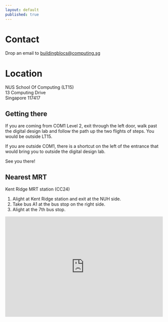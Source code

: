 ```yaml
---
layout: default
published: true
---
```


# Contact

Drop an email to [buildingblocs@computing.sg](mailto:buildingblocs@computing.sg)

# Location

NUS School Of Computing (LT15)<br>
13 Computing Drive<br>
Singapore 117417

## Getting there

If you are coming from COM1 Level 2, exit through the left door, walk past the digital design lab and follow the path up the two flights of steps. You would be outside LT15.

If you are outside COM1, there is a shortcut on the left of the entrance that would bring you to outside the digital design lab. 

See you there! 

## Nearest MRT

Kent Ridge MRT station (CC24)

1. Alight at Kent Ridge station and exit at the NUH side. 
2. Take bus A1 at the bus stop on the right side.
3. Alight at the 7th bus stop.

<iframe width="100%" height="320" frameborder="0" style="border:0" src="https://www.google.com/maps/embed/v1/place?key=AIzaSyDyj6O_KgMs_FwEUSMFlxl35ztf_AwH5pQ&q=NUS+School+Of+Computing" allowfullscreen></iframe>
